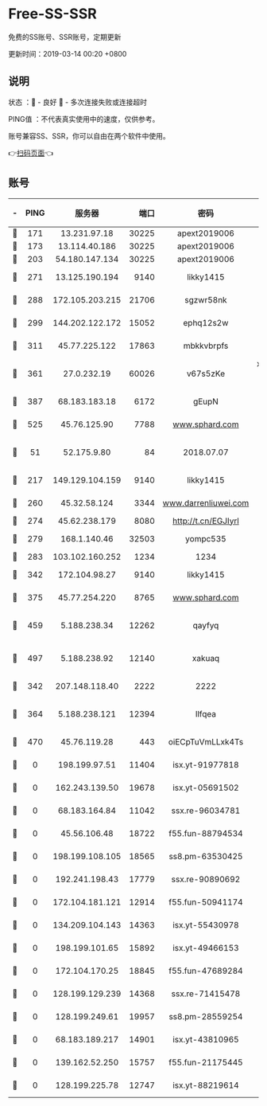 # Free-SS-SSR

免费的SS账号、SSR账号，定期更新

更新时间：2019-03-14 00:20 +0800

## 说明

状态     ：🙂 - 良好 🙁 - 多次连接失败或连接超时

PING值   ：不代表真实使用中的速度，仅供参考。

账号兼容SS、SSR，你可以自由在两个软件中使用。

👉[扫码页面](https://liesauer.github.io/Free-SS-SSR/)👈

## 账号

|-|PING|服务器|端口|密码|加密方式|区域|
|:----:|:----:|:-----:|-----:|:----:|:----:|:----:|
|🙂|171|13.231.97.18|30225|apext2019006|chacha20|JP|
|🙂|173|13.114.40.186|30225|apext2019006|chacha20|JP|
|🙂|203|54.180.147.134|30225|apext2019006|chacha20|KR|
|🙂|271|13.125.190.194|9140|likky1415|aes-256-cfb|KR|
|🙂|288|172.105.203.215|21706|sgzwr58nk|aes-256-cfb|JP|
|🙂|299|144.202.122.172|15052|ephq12s2w|aes-256-cfb|US|
|🙂|311|45.77.225.122|17863|mbkkvbrpfs|aes-256-cfb|GB|
|🙂|361|27.0.232.19|60026|v67s5zKe|xchacha20-ietf-poly1305|HK|
|🙂|387|68.183.183.18|6172|gEupN|aes-256-cfb|SG|
|🙂|525|45.76.125.90|7788|www.sphard.com|aes-256-cfb|AU|
|🙂|51|52.175.9.80|84|2018.07.07|chacha20-ietf-poly1305|HK|
|🙂|217|149.129.104.159|9140|likky1415|aes-256-cfb|HK|
|🙂|260|45.32.58.124|3344|www.darrenliuwei.com|aes-256-cfb|JP|
|🙂|274|45.62.238.179|8080|http://t.cn/EGJIyrl|rc4-md5|CA|
|🙂|279|168.1.140.46|32503|yompc535|aes-256-cfb|AU|
|🙂|283|103.102.160.252|1234|1234|rc4-md5|JP|
|🙂|342|172.104.98.27|9140|likky1415|aes-256-cfb|JP|
|🙂|375|45.77.254.220|8765|www.sphard.com|aes-256-cfb|SG|
|🙂|459|5.188.238.34|12262|qayfyq|chacha20-ietf-poly1305|BR|
|🙂|497|5.188.238.92|12140|xakuaq|chacha20-ietf-poly1305|BR|
|🙁|342|207.148.118.40|2222|2222|aes-256-cfb|SG|
|🙁|364|5.188.238.121|12394|llfqea|chacha20-ietf-poly1305|BR|
|🙁|470|45.76.119.28|443|oiECpTuVmLLxk4Ts|aes-256-cfb|AU|
|🙁|0|198.199.97.51|11404|isx.yt-91977818|aes-256-cfb|US|
|🙁|0|162.243.139.50|19678|isx.yt-05691502|aes-256-cfb|US|
|🙁|0|68.183.164.84|11042|ssx.re-96034781|aes-256-cfb|US|
|🙁|0|45.56.106.48|18722|f55.fun-88794534|aes-256-cfb|US|
|🙁|0|198.199.108.105|18565|ss8.pm-63530425|aes-256-cfb|US|
|🙁|0|192.241.198.43|17779|ssx.re-90890692|aes-256-cfb|US|
|🙁|0|172.104.181.121|12914|f55.fun-50941174|aes-256-cfb|SG|
|🙁|0|134.209.104.143|14363|isx.yt-55430978|aes-256-cfb|SG|
|🙁|0|198.199.101.65|15892|isx.yt-49466153|aes-256-cfb|US|
|🙁|0|172.104.170.25|18845|f55.fun-47689284|aes-256-cfb|SG|
|🙁|0|128.199.129.239|14368|ssx.re-71415478|aes-256-cfb|SG|
|🙁|0|128.199.249.61|19957|ss8.pm-28559254|aes-256-cfb|SG|
|🙁|0|68.183.189.217|14901|isx.yt-43810965|aes-256-cfb|SG|
|🙁|0|139.162.52.250|15757|f55.fun-21175445|aes-256-cfb|SG|
|🙁|0|128.199.225.78|12747|isx.yt-88219614|aes-256-cfb|SG|
